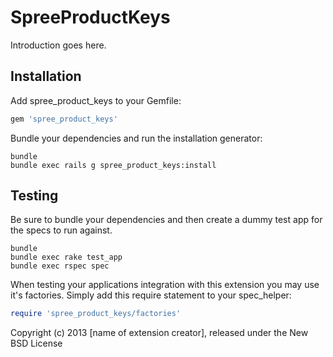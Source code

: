 SpreeProductKeys
================

Introduction goes here.

Installation
------------

Add spree_product_keys to your Gemfile:

```ruby
gem 'spree_product_keys'
```

Bundle your dependencies and run the installation generator:

```shell
bundle
bundle exec rails g spree_product_keys:install
```

Testing
-------

Be sure to bundle your dependencies and then create a dummy test app for the specs to run against.

```shell
bundle
bundle exec rake test_app
bundle exec rspec spec
```

When testing your applications integration with this extension you may use it's factories.
Simply add this require statement to your spec_helper:

```ruby
require 'spree_product_keys/factories'
```

Copyright (c) 2013 [name of extension creator], released under the New BSD License
